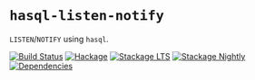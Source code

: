 # `hasql-listen-notify`

`LISTEN`/`NOTIFY` using `hasql`.

[![Build Status](https://github.com/awkward-squad/hasql-listen-notify/workflows/Haskell-CI/badge.svg)](https://github.com/awkward-squad/lens/actions?query=workflow%3AHaskell-CI)
[![Hackage](https://img.shields.io/hackage/v/hasql-listen-notify.svg?label=hasql-listen-notify&logo=haskell)](https://hackage.haskell.org/package/hasql-listen-notify)
[![Stackage LTS](https://stackage.org/package/hasql-listen-notify/badge/lts)](https://www.stackage.org/lts/package/hasql-listen-notify)
[![Stackage Nightly](https://stackage.org/package/hasql-listen-notify/badge/nightly)](https://www.stackage.org/nightly/package/hasql-listen-notify)
[![Dependencies](https://img.shields.io/hackage-deps/v/hasql-listen-notify)](https://packdeps.haskellers.com/reverse/hasql-listen-notify)
